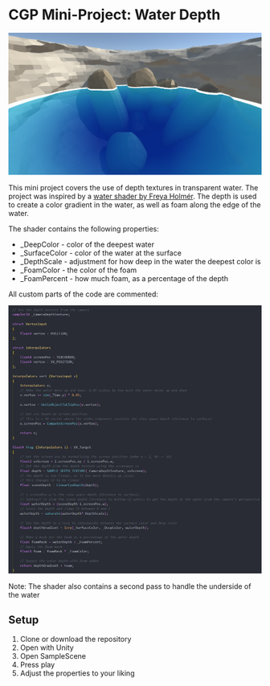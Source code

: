 # CGP Mini-Project: Water Depth

![Water Depth](https://github.com/Vuferen/CGP-Mini-Project/blob/master/Water%20Depth.png "Water Depth")

This mini project covers the use of depth textures in transparent water. The project was inspired by a [water shader by Freya Holmér](https://twitter.com/freyaholmer/status/1184220893976977408).
The depth is used to create a color gradient in the water, as well as foam along the edge of the water.

The shader contains the following properties:
- _DeepColor - color of the deepest water
- _SurfaceColor - color of the water at the surface
- _DepthScale - adjustment for how deep in the water the deepest color is
- _FoamColor - the color of the foam
- _FoamPercent - how much foam, as a percentage of the depth

All custom parts of the code are commented:

![Water Depth Code](https://github.com/Vuferen/CGP-Mini-Project/blob/master/Water%20Depth%20Code.png "Water Depth Code")

Note: The shader also contains a second pass to handle the underside of the water

## Setup
1. Clone or download the repository
2. Open with Unity
3. Open SampleScene
4. Press play
5. Adjust the properties to your liking
